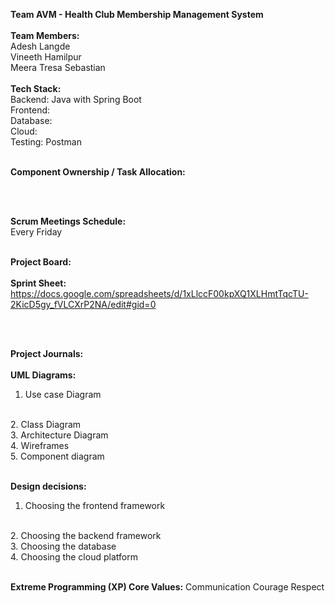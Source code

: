 **Team AVM - Health Club Membership Management System**
<br />
<br />
**Team Members:**
<br />
Adesh Langde
<br />
Vineeth Hamilpur
<br />
Meera Tresa Sebastian
<br />
<br />
**Tech Stack:**
<br />
Backend: Java with Spring Boot
<br />
Frontend:
<br />
Database:
<br />
Cloud:
<br />
Testing: Postman
<br />
<br />

**Component Ownership / Task Allocation:**

<br />
<br />

**Scrum Meetings Schedule:**
<br />
Every Friday
<br />
<br />

**Project Board:**
<br />
<br />
**Sprint Sheet:**
<br />
https://docs.google.com/spreadsheets/d/1xLlccF00kpXQ1XLHmtTqcTU-2KicD5gy_fVLCXrP2NA/edit#gid=0

<br />
<br />

**Project Journals:**
<br />
<br />
**UML Diagrams:**
<br />
1. Use case Diagram
<br />
2. Class Diagram
<br />
3. Architecture Diagram
<br />
4. Wireframes
<br />
5. Component diagram
<br />
<br />

**Design decisions:**
<br />
1. Choosing the frontend framework
<br />
2. Choosing the backend framework
<br />
3. Choosing the database
<br />
4. Choosing the cloud platform
<br />
<br />

**Extreme Programming (XP) Core Values:**
Communication
Courage
Respect
